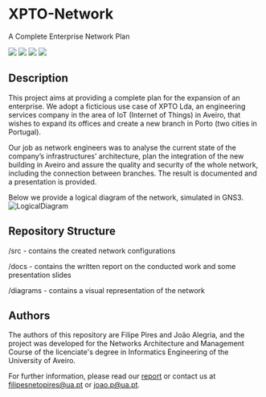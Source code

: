 # XPTO-Network
A Complete Enterprise Network Plan

![](https://img.shields.io/badge/Academical%20Project-Yes-success)
![](https://img.shields.io/badge/License-Free%20To%20Use-green)
![](https://img.shields.io/badge/Made%20with-GNS3-blue)
![](https://img.shields.io/badge/Maintained-No-red)

## Description

This project aims at providing a complete plan for the expansion of an enterprise.
We adopt a ficticious use case of XPTO Lda, an engineering services company in the area of IoT (Internet of Things) in Aveiro, that wishes to expand its offices and create a new branch in Porto (two cities in Portugal).

Our job as network engineers was to analyse the current state of the company’s infrastructures’ architecture, plan the integration of the new building in Aveiro and assure the quality and security of the whole network, including the connection between branches.
The result is documented and a presentation is provided.

Below we provide a logical diagram of the network, simulated in GNS3.
![LogicalDiagram](https://github.com/FilipePires98/XPTO-Network/blob/master/diagrams/LogicalDiagram.png)

## Repository Structure

/src - contains the created network configurations

/docs - contains the written report on the conducted work and some presentation slides

/diagrams - contains a visual representation of the network

## Authors

The authors of this repository are Filipe Pires and João Alegria, and the project was developed for the Networks Architecture and Management Course of the licenciate's degree in Informatics Engineering of the University of Aveiro.

For further information, please read our [report](https://github.com/FilipePires98/XPTO-Network/blob/master/docs/Report.pdf) or contact us at filipesnetopires@ua.pt or joao.p@ua.pt.

